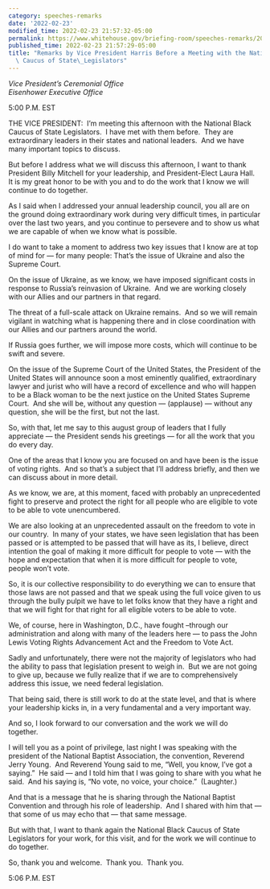 ```yaml
---
category: speeches-remarks
date: '2022-02-23'
modified_time: 2022-02-23 21:57:32-05:00
permalink: https://www.whitehouse.gov/briefing-room/speeches-remarks/2022/02/23/remarks-by-vice-president-harris-before-a-meeting-with-the-national-black-caucus-of-state-legislators/
published_time: 2022-02-23 21:57:29-05:00
title: "Remarks by Vice President Harris Before a Meeting with the National Black\
  \ Caucus of State\_Legislators"
---
```

 
*Vice President’s Ceremonial Office  
*Eisenhower Executive Office**

5:00 P.M. EST  
  
THE VICE PRESIDENT:  I’m meeting this afternoon with the National Black
Caucus of State Legislators.  I have met with them before.  They are
extraordinary leaders in their states and national leaders.  And we have
many important topics to discuss.   
  
But before I address what we will discuss this afternoon, I want to
thank President Billy Mitchell for your leadership, and President-Elect
Laura Hall.  It is my great honor to be with you and to do the work that
I know we will continue to do together.  
  
As I said when I addressed your annual leadership council, you all are
on the ground doing extraordinary work during very difficult times, in
particular over the last two years, and you continue to persevere and to
show us what we are capable of when we know what is possible.  
  
I do want to take a moment to address two key issues that I know are at
top of mind for — for many people: That’s the issue of Ukraine and also
the Supreme Court.   
  
On the issue of Ukraine, as we know, we have imposed significant costs
in response to Russia’s reinvasion of Ukraine.  And we are working
closely with our Allies and our partners in that regard.  
  
The threat of a full-scale attack on Ukraine remains.  And so we will
remain vigilant in watching what is happening there and in close
coordination with our Allies and our partners around the world.   
  
If Russia goes further, we will impose more costs, which will continue
to be swift and severe.  
  
On the issue of the Supreme Court of the United States, the President of
the United States will announce soon a most eminently qualified,
extraordinary lawyer and jurist who will have a record of excellence and
who will happen to be a Black woman to be the next justice on the United
States Supreme Court.  And she will be, without any question —
(applause) — without any question, she will be the first, but not the
last.  
  
So, with that, let me say to this august group of leaders that I fully
appreciate — the President sends his greetings — for all the work that
you do every day.  
  
One of the areas that I know you are focused on and have been is the
issue of voting rights.  And so that’s a subject that I’ll address
briefly, and then we can discuss about in more detail.   
  
As we know, we are, at this moment, faced with probably an unprecedented
fight to preserve and protect the right for all people who are eligible
to vote to be able to vote unencumbered.   
  
We are also looking at an unprecedented assault on the freedom to vote
in our country.  In many of your states, we have seen legislation that
has been passed or is attempted to be passed that will have as its, I
believe, direct intention the goal of making it more difficult for
people to vote — with the hope and expectation that when it is more
difficult for people to vote, people won’t vote.  
  
So, it is our collective responsibility to do everything we can to
ensure that those laws are not passed and that we speak using the full
voice given to us through the bully pulpit we have to let folks know
that they have a right and that we will fight for that right for all
eligible voters to be able to vote.  
  
We, of course, here in Washington, D.C., have fought –through our
administration and along with many of the leaders here — to pass the
John Lewis Voting Rights Advancement Act and the Freedom to Vote Act.   
  
Sadly and unfortunately, there were not the majority of legislators who
had the ability to pass that legislation present to weigh in.  But we
are not going to give up, because we fully realize that if we are to
comprehensively address this issue, we need federal legislation.  
  
That being said, there is still work to do at the state level, and that
is where your leadership kicks in, in a very fundamental and a very
important way.   
  
And so, I look forward to our conversation and the work we will do
together.   
  
I will tell you as a point of privilege, last night I was speaking with
the president of the National Baptist Association, the convention,
Reverend Jerry Young.  And Reverend Young said to me, “Well, you know,
I’ve got a saying.”  He said — and I told him that I was going to share
with you what he said.  And his saying is, “No vote, no voice, your
choice.”  (Laughter.)  
  
And that is a message that he is sharing through the National Baptist
Convention and through his role of leadership.  And I shared with him
that — that some of us may echo that — that same message.    
  
But with that, I want to thank again the National Black Caucus of State
Legislators for your work, for this visit, and for the work we will
continue to do together.    
  
So, thank you and welcome.  Thank you.  Thank you.  
  
5:06 P.M. EST
